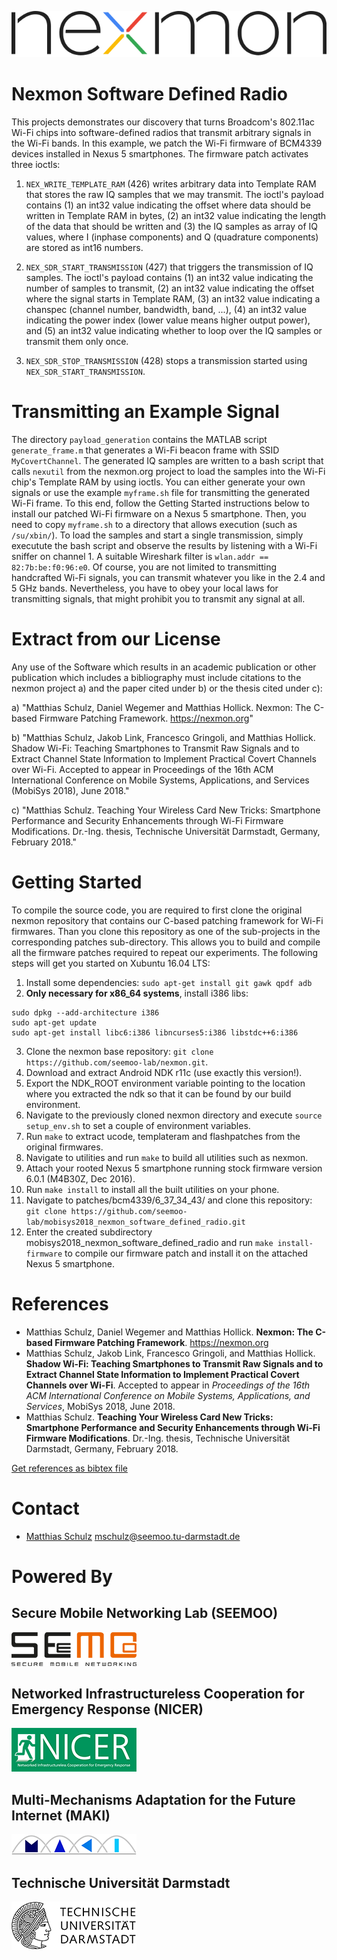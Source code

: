 ![NexMon logo](https://github.com/seemoo-lab/nexmon/raw/master/gfx/nexmon.png)

# Nexmon Software Defined Radio

This projects demonstrates our discovery that turns Broadcom's 802.11ac Wi-Fi chips into
software-defined radios that transmit arbitrary signals in the Wi-Fi bands. In this example,
we patch the Wi-Fi firmware of BCM4339 devices installed in Nexus 5 smartphones. The firmware
patch activates three ioctls:

1. `NEX_WRITE_TEMPLATE_RAM` (426) writes arbitrary data into Template RAM that stores the raw
   IQ samples that we may transmit. The ioctl's payload contains (1) an int32 value indicating
   the offset where data should be written in Template RAM in bytes, (2) an int32 value 
   indicating the length of the data that should be written and (3) the IQ samples as array of
   IQ values, where I (inphase components) and Q (quadrature components) are stored as int16 
   numbers.

2. `NEX_SDR_START_TRANSMISSION` (427) that triggers the transmission of IQ samples. The ioctl's
    payload contains (1) an int32 value indicating the number of samples to transmit, (2) an 
    int32 value indicating the offset where the signal starts in Template RAM, (3) an int32 
    value indicating a chanspec (channel number, bandwidth, band, ...), (4) an int32 value
    indicating the power index (lower value means higher output power), and (5) an int32
    value indicating whether to loop over the IQ samples or transmit them only once.

3. `NEX_SDR_STOP_TRANSMISSION` (428) stops a transmission started using 
   `NEX_SDR_START_TRANSMISSION`.

# Transmitting an Example Signal

The directory `payload_generation` contains the MATLAB script `generate_frame.m` that generates
a Wi-Fi beacon frame with SSID `MyCovertChannel`. The generated IQ samples are written to a bash
script that calls `nexutil` from the nexmon.org project to load the samples into the Wi-Fi 
chip's Template RAM by using ioctls. You can either generate your own signals or use the
example `myframe.sh` file for transmitting the generated Wi-Fi frame. To this end, follow the
Getting Started instructions below to install our patched Wi-Fi firmware on a Nexus 5 smartphone.
Then, you need to copy `myframe.sh` to a directory that allows execution (such as `/su/xbin/`).
To load the samples and start a single transmission, simply executute the bash script and 
observe the results by listening with a Wi-Fi sniffer on channel 1. A suitable Wireshark filter
is `wlan.addr == 82:7b:be:f0:96:e0`. Of course, you are not limited to transmitting handcrafted
Wi-Fi signals, you can transmit whatever you like in the 2.4 and 5 GHz bands. Nevertheless, you
have to obey your local laws for transmitting signals, that might prohibit you to transmit any
signal at all.

# Extract from our License

Any use of the Software which results in an academic publication or
other publication which includes a bibliography must include
citations to the nexmon project a) and the paper cited under b) or 
the thesis cited under c):

   a) "Matthias Schulz, Daniel Wegemer and Matthias Hollick. Nexmon:
       The C-based Firmware Patching Framework. https://nexmon.org"

   b) "Matthias Schulz, Jakob Link, Francesco Gringoli, and Matthias 
       Hollick. Shadow Wi-Fi: Teaching Smartphones to Transmit Raw 
       Signals and to Extract Channel State Information to Implement 
       Practical Covert Channels over Wi-Fi. Accepted to appear in 
       Proceedings of the 16th ACM International Conference on Mobile 
       Systems, Applications, and Services (MobiSys 2018), June 2018."

   c) "Matthias Schulz. Teaching Your Wireless Card New Tricks: 
       Smartphone Performance and Security Enhancements through Wi-Fi
       Firmware Modifications. Dr.-Ing. thesis, Technische Universität
       Darmstadt, Germany, February 2018."

# Getting Started

To compile the source code, you are required to first clone the original nexmon repository 
that contains our C-based patching framework for Wi-Fi firmwares. Than you clone this 
repository as one of the sub-projects in the corresponding patches sub-directory. This 
allows you to build and compile all the firmware patches required to repeat our experiments.
The following steps will get you started on Xubuntu 16.04 LTS:

1. Install some dependencies: `sudo apt-get install git gawk qpdf adb`
2. **Only necessary for x86_64 systems**, install i386 libs: 

  ```
  sudo dpkg --add-architecture i386
  sudo apt-get update
  sudo apt-get install libc6:i386 libncurses5:i386 libstdc++6:i386
  ```
3. Clone the nexmon base repository: `git clone https://github.com/seemoo-lab/nexmon.git`.
4. Download and extract Android NDK r11c (use exactly this version!).
5. Export the NDK_ROOT environment variable pointing to the location where you extracted the 
   ndk so that it can be found by our build environment.
6. Navigate to the previously cloned nexmon directory and execute `source setup_env.sh` to set 
   a couple of environment variables.
7. Run `make` to extract ucode, templateram and flashpatches from the original firmwares.
8. Navigate to utilities and run `make` to build all utilities such as nexmon.
9. Attach your rooted Nexus 5 smartphone running stock firmware version 6.0.1 (M4B30Z, Dec 2016).
10. Run `make install` to install all the built utilities on your phone.
11. Navigate to patches/bcm4339/6_37_34_43/ and clone this repository: 
    `git clone https://github.com/seemoo-lab/mobisys2018_nexmon_software_defined_radio.git`
12. Enter the created subdirectory mobisys2018_nexmon_software_defined_radio and run 
    `make install-firmware` to compile our firmware patch and install it on the attached Nexus 5 
    smartphone.

# References

* Matthias Schulz, Daniel Wegemer and Matthias Hollick. **Nexmon: The C-based Firmware Patching 
  Framework**. https://nexmon.org
* Matthias Schulz, Jakob Link, Francesco Gringoli, and Matthias Hollick. **Shadow Wi-Fi: Teaching 
  Smartphones to Transmit Raw Signals and to Extract Channel State Information to Implement 
  Practical Covert Channels over Wi-Fi**. Accepted to appear in *Proceedings of the 16th ACM 
  International Conference on Mobile Systems, Applications, and Services*, MobiSys 2018, June 2018.
* Matthias Schulz. **Teaching Your Wireless Card New Tricks: Smartphone Performance and Security 
  Enhancements through Wi-Fi Firmware Modifications**. Dr.-Ing. thesis, Technische Universität
  Darmstadt, Germany, February 2018.

[Get references as bibtex file](https://nexmon.org/bib)

# Contact

* [Matthias Schulz](https://seemoo.tu-darmstadt.de/mschulz) <mschulz@seemoo.tu-darmstadt.de>

# Powered By

## Secure Mobile Networking Lab (SEEMOO)
<a href="https://www.seemoo.tu-darmstadt.de">![SEEMOO logo](https://github.com/seemoo-lab/nexmon/raw/master/gfx/seemoo.png)</a>
## Networked Infrastructureless Cooperation for Emergency Response (NICER)
<a href="https://www.nicer.tu-darmstadt.de">![NICER logo](https://github.com/seemoo-lab/nexmon/raw/master/gfx/nicer.png)</a>
## Multi-Mechanisms Adaptation for the Future Internet (MAKI)
<a href="http://www.maki.tu-darmstadt.de/">![MAKI logo](https://github.com/seemoo-lab/nexmon/raw/master/gfx/maki.png)</a>
## Technische Universität Darmstadt
<a href="https://www.tu-darmstadt.de/index.en.jsp">![TU Darmstadt logo](https://github.com/seemoo-lab/nexmon/raw/master/gfx/tudarmstadt.png)</a>
